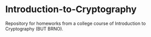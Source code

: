 # Introduction-to-Cryptography
Repository for homeworks from a college course of Introduction to Cryptography (BUT BRNO).
